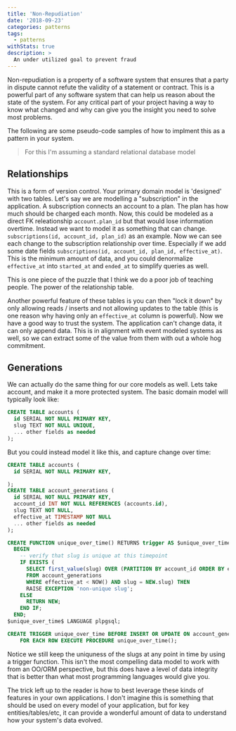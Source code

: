 ```yaml
---
title: 'Non-Repudiation'
date: '2018-09-23'
categories: patterns
tags:
  - patterns
withStats: true
description: >
  An under utilized goal to prevent fraud
---
```


Non-repudiation is a property of a software system that ensures that a party in dispute
cannot refute the validity of a statement or contract. This is a powerful part of any
software system that can help us reason about the state of the system. For any critical
part of your project having a way to know what changed and why can give you the insight
you need to solve most problems.

The following are some pseudo-code samples of how to implment this as a pattern in your
system.

> For this I'm assuming a standard relational database model

## Relationships

This is a form of version control. Your primary domain model is 'designed' with two tables. Let's
say we are modelling a "subscription" in the application. A subscription connects an account
to a plan. The plan has how much should be charged each month. Now, this could be modeled as a
direct FK releationship `account.plan_id` but that would lose information overtime. Instead we want
to model it as something that can change. `subscriptions(id, account_id, plan_id)` as an example.
Now we can see each change to the subscription relationship over time. Especially if we add some
date fields `subscriptions(id, account_id, plan_id, effective_at)`. This is the minimum amount
of data, and you could denormalize `effective_at` into `started_at` and `ended_at` to simplify
queries as well.

This is one piece of the puzzle that I think we do a poor job of teaching people. The power
of the relationship table.

Another powerful feature of these tables is you can then "lock it down" by only allowing reads /
inserts and not allowing updates to the table (this is one reason why having only an `effective_at`
column is powerful). Now we have a good way to trust the system. The application can't change
data, it can only append data. This is in alignment with event modeled systems as well, so we can
extract some of the value from them with out a whole hog commitment.

## Generations

We can actually do the same thing for our core models as well. Lets take account, and make it a more
protected system. The basic domain model will typically look like:

```sql
CREATE TABLE accounts (
  id SERIAL NOT NULL PRIMARY KEY,
  slug TEXT NOT NULL UNIQUE,
  ... other fields as needed
);
```

But you could instead model it like this, and capture change over time:

```sql
CREATE TABLE accounts (
  id SERIAL NOT NULL PRIMARY KEY,

);
CREATE TABLE account_generations (
  id SERIAL NOT NULL PRIMARY KEY,
  account_id INT NOT NULL REFERENCES (accounts.id),
  slug TEXT NOT NULL,
  effective_at TIMESTAMP NOT NULL
  ... other fields as needed
);

CREATE FUNCTION unique_over_time() RETURNS trigger AS $unique_over_time$
  BEGIN
    -- verify that slug is unique at this timepoint
    IF EXISTS (
      SELECT first_value(slug) OVER (PARTITION BY account_id ORDER BY effective_at DESC) AS current_slug
      FROM account_generations
      WHERE effective_at < NOW() AND slug = NEW.slug) THEN
      RAISE EXCEPTION 'non-unique slug';
    ELSE
      RETURN NEW;
    END IF;
  END;
$unique_over_time$ LANGUAGE plpgsql;

CREATE TRIGGER unique_over_time BEFORE INSERT OR UPDATE ON account_generations
    FOR EACH ROW EXECUTE PROCEDURE unique_over_time();
```

Notice we still keep the uniquness of the slugs at any point in time by using a trigger function.
This isn't the most compelling data model to work with from an OO/ORM perspective, but this
does have a level of data integrity that is better than what most programming languages would give
you.

The trick left up to the reader is how to best leverage these kinds of features in your
own applications. I don't imagine this is something that should be used on every
model of your application, but for key entities/tables/etc, it can provide a wonderful
amount of data to understand how your system's data evolved.
